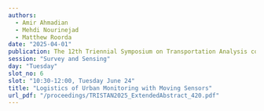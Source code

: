 ```yaml
---
authors:
  - Amir Ahmadian
  - Mehdi Nourinejad
  - Matthew Roorda
date: "2025-04-01"
publication: The 12th Triennial Symposium on Transportation Analysis conference
session: "Survey and Sensing"
day: "Tuesday"
slot_no: 6
slot: "10:30-12:00, Tuesday June 24"
title: "Logistics of Urban Monitoring with Moving Sensors"
url_pdf: "/proceedings/TRISTAN2025_ExtendedAbstract_420.pdf"
---
```

